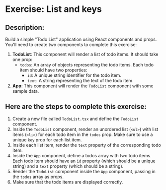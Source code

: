 # Exercise: List and keys

## Description:

Build a simple "Todo List" application using React components and props. You'll need to create two components to complete this exercise:

1. **TodoList**: This component will render a list of todo items. It should take one prop:
   - `todos`: An array of objects representing the todo items. Each todo item should have two properties:
     - `id`: A unique string identifier for the todo item.
     - `text`: A string representing the text of the todo item.
2. **App**: This component will render the `TodoList` component with some sample data.

## Here are the steps to complete this exercise:

1. Create a new file called `TodoList.tsx` and define the `TodoList` component.
2. Inside the `TodoList` component, render an unordered list (`<ul>`) with list items (`<li>`) for each todo item in the `todos` prop. Make sure to use a unique `key` prop for each list item.
3. Inside each list item, render the `text` property of the corresponding todo item.
4. Inside the `App` component, define a todos array with two todo items. Each todo item should have an `id` property (which should be a unique string) and a `text` property (which should be a string).
5. Render the `TodoList` component inside the `App` component, passing in the `todos` array as props.
6. Make sure that the todo items are displayed correctly.
